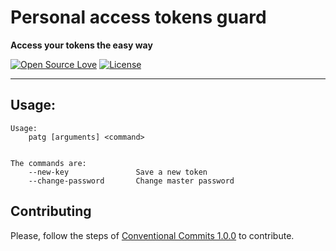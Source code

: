 

# Personal access tokens guard
**Access your tokens the easy way**

[![Open Source Love](https://badges.frapsoft.com/os/v1/open-source.png?v=103)](https://github.com/ellerbrock/open-source-badges/) [![License](https://img.shields.io/github/license/mateusnssn/incomprehensible-paper)](./LICENSE)

<hr>

## Usage:

```
Usage:
    patg [arguments] <command>


The commands are:
    --new-key               Save a new token
    --change-password       Change master password

```


## Contributing

Please, follow the steps of [Conventional Commits 1.0.0](https://www.conventionalcommits.org/en/v1.0.0/) to contribute.


